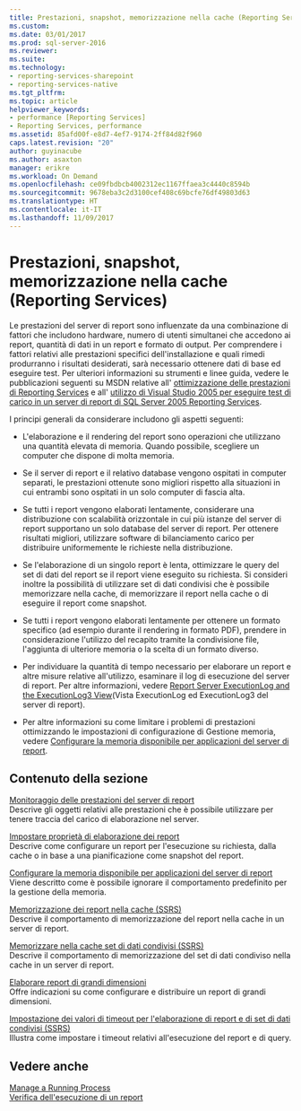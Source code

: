 ```yaml
---
title: Prestazioni, snapshot, memorizzazione nella cache (Reporting Services) | Microsoft Docs
ms.custom: 
ms.date: 03/01/2017
ms.prod: sql-server-2016
ms.reviewer: 
ms.suite: 
ms.technology:
- reporting-services-sharepoint
- reporting-services-native
ms.tgt_pltfrm: 
ms.topic: article
helpviewer_keywords:
- performance [Reporting Services]
- Reporting Services, performance
ms.assetid: 85afd00f-e8d7-4ef7-9174-2ff84d82f960
caps.latest.revision: "20"
author: guyinacube
ms.author: asaxton
manager: erikre
ms.workload: On Demand
ms.openlocfilehash: ce09fbdbcb4002312ec1167ffaea3c4440c8594b
ms.sourcegitcommit: 9678eba3c2d3100cef408c69bcfe76df49803d63
ms.translationtype: HT
ms.contentlocale: it-IT
ms.lasthandoff: 11/09/2017
---
```

# <a name="performance-snapshots-caching-reporting-services"></a>Prestazioni, snapshot, memorizzazione nella cache (Reporting Services)
  Le prestazioni del server di report sono influenzate da una combinazione di fattori che includono hardware, numero di utenti simultanei che accedono ai report, quantità di dati in un report e formato di output. Per comprendere i fattori relativi alle prestazioni specifici dell'installazione e quali rimedi produrranno i risultati desiderati, sarà necessario ottenere dati di base ed eseguire test. Per ulteriori informazioni su strumenti e linee guida, vedere le pubblicazioni seguenti su MSDN relative all' [ottimizzazione delle prestazioni di Reporting Services](http://blogs.msdn.com/b/sqlcat/archive/2013/10/30/reporting-services-performance-and-optimization.aspx) e all' [utilizzo di Visual Studio 2005 per eseguire test di carico in un server di report di SQL Server 2005 Reporting Services](http://go.microsoft.com/fwlink/?LinkID=77519).  
  
 I principi generali da considerare includono gli aspetti seguenti:  
  
-   L'elaborazione e il rendering del report sono operazioni che utilizzano una quantità elevata di memoria. Quando possibile, scegliere un computer che dispone di molta memoria.  
  
-   Se il server di report e il relativo database vengono ospitati in computer separati, le prestazioni ottenute sono migliori rispetto alla situazioni in cui entrambi sono ospitati in un solo computer di fascia alta.  
  
-   Se tutti i report vengono elaborati lentamente, considerare una distribuzione con scalabilità orizzontale in cui più istanze del server di report supportano un solo database del server di report. Per ottenere risultati migliori, utilizzare software di bilanciamento carico per distribuire uniformemente le richieste nella distribuzione.  
  
-   Se l'elaborazione di un singolo report è lenta, ottimizzare le query del set di dati del report se il report viene eseguito su richiesta. Si consideri inoltre la possibilità di utilizzare set di dati condivisi che è possibile memorizzare nella cache, di memorizzare il report nella cache o di eseguire il report come snapshot.  
  
-   Se tutti i report vengono elaborati lentamente per ottenere un formato specifico (ad esempio durante il rendering in formato PDF), prendere in considerazione l'utilizzo del recapito tramite la condivisione file, l'aggiunta di ulteriore memoria o la scelta di un formato diverso.  
  
-   Per individuare la quantità di tempo necessario per elaborare un report e altre misure relative all'utilizzo, esaminare il log di esecuzione del server di report. Per altre informazioni, vedere [Report Server ExecutionLog and the ExecutionLog3 View](../../reporting-services/report-server/report-server-executionlog-and-the-executionlog3-view.md)(Vista ExecutionLog ed ExecutionLog3 del server di report).  
  
-   Per altre informazioni su come limitare i problemi di prestazioni ottimizzando le impostazioni di configurazione di Gestione memoria, vedere [Configurare la memoria disponibile per applicazioni del server di report](../../reporting-services/report-server/configure-available-memory-for-report-server-applications.md).  
  
## <a name="in-this-section"></a>Contenuto della sezione  
 [Monitoraggio delle prestazioni del server di report](../../reporting-services/report-server/monitoring-report-server-performance.md)  
 Descrive gli oggetti relativi alle prestazioni che è possibile utilizzare per tenere traccia del carico di elaborazione nel server.  
  
 [Impostare proprietà di elaborazione dei report](../../reporting-services/report-server/set-report-processing-properties.md)  
 Descrive come configurare un report per l'esecuzione su richiesta, dalla cache o in base a una pianificazione come snapshot del report.  
  
 [Configurare la memoria disponibile per applicazioni del server di report](../../reporting-services/report-server/configure-available-memory-for-report-server-applications.md)  
 Viene descritto come è possibile ignorare il comportamento predefinito per la gestione della memoria.  
  
 [Memorizzazione dei report nella cache &#40;SSRS&#41;](../../reporting-services/report-server/caching-reports-ssrs.md)  
 Descrive il comportamento di memorizzazione del report nella cache in un server di report.  
  
 [Memorizzare nella cache set di dati condivisi &#40;SSRS&#41;](../../reporting-services/report-server/cache-shared-datasets-ssrs.md)  
 Descrive il comportamento di memorizzazione del set di dati condiviso nella cache in un server di report.  
  
 [Elaborare report di grandi dimensioni](../../reporting-services/report-server/process-large-reports.md)  
 Offre indicazioni su come configurare e distribuire un report di grandi dimensioni.  
  
 [Impostazione dei valori di timeout per l'elaborazione di report e di set di dati condivisi &#40;SSRS&#41;](../../reporting-services/report-server/setting-time-out-values-for-report-and-shared-dataset-processing-ssrs.md)  
 Illustra come impostare i timeout relativi all'esecuzione del report e di query.  
  
## <a name="see-also"></a>Vedere anche  
 [Manage a Running Process](../../reporting-services/subscriptions/manage-a-running-process.md)   
 [Verifica dell'esecuzione di un report](../../reporting-services/report-server/verifying-a-report-run.md)  
  
  
